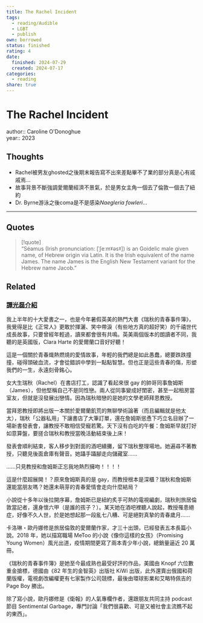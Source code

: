 ```yaml
---
title: The Rachel Incident
tags:
  - reading/Audible
  - LGBT
  - publish
own: borrowed
status: finished
rating: 4
date:
  finished: 2024-07-29
  created: 2024-07-17
categories:
  - reading
share: true
---
```

# The Rachel Incident  
  
author:: Caroline O'Donoghue  
year:: 2023  
  
## Thoughts  
- Rachel被男友ghosted之後期末報告寫不出來差點畢不了業的部分真是心有戚戚焉…  
- 故事背景不斷強調愛爾蘭經濟不景氣，於是男女主角一個去了倫敦一個去了紐約  
- Dr. Byrne游泳之後coma是不是感染*Naegleria fowleri*…  
---  
## Quotes  
>[!quote]  
>“Séamus (Irish pronunciation: [ˈʃeːmˠəsˠ]) is an Goidelic male given name, of Hebrew origin via Latin. It is the Irish equivalent of the name James. The name James is the English New Testament variant for the Hebrew name Jacob.”  
  
## Related  
  
### [譚光磊介紹](https://www.facebook.com/groups/572834443164141?multi_permalinks=1721443541636553)  
  
我上半年的十大愛書之一，也是今年暑假英美的熱門大書《瑞秋的青春事件簿》，我覺得是比《正常人》更敢於揮灑、笑中帶淚（有些地方真的超好笑）的千禧世代成長故事，只要曾經年輕過，讀來都會很有共鳴。英美兩個版本的朗讀者不同，我聽的是英國版，Clara Harte 的愛爾蘭口音好好聽！  
  
這是一個關於青春熾熱燃燒的愛情故事，年輕的我們總是如此愚蠢，總要跌跌撞撞，碰得頭破血流，才會從錯誤中學到一點點智慧。但也正是這些青春的傷，形塑我們的一生，永遠刻骨銘心。  
  
女大生瑞秋（Rachel）在書店打工，認識了看起來很 gay 的帥哥同事詹姆斯（James），但他堅稱自己不是同性戀。兩人從同事變成好閨密，甚至一起租房當室友，但就是沒發展出戀情。因為瑞秋暗戀的是她的文學老師拜恩教授。  
  
當拜恩教授即將出版一本關於愛爾蘭飢荒的無聊學術論著（而且編輯就是他太太），瑞秋「公器私用」下讓書店了大筆訂單，還在詹姆斯慫恿下巧立名目辦了一場新書發表會，讓教授不敢相信受寵若驚。天下沒有白吃的午餐：詹姆斯早就打好如意算盤，要搓合瑞秋和教授當晚活動結束後上床！  
  
發表會順利結束，客人移步到對面的酒吧續攤，留下瑞秋整理場地。她遍尋不著教授，只聽見後面倉庫有聲音。她躡手躡腳走向儲藏室......  
  
......只見教授和詹姆斯正忘我地熱烈擁吻！！！！  
  
這是什麼超展開！？原來詹姆斯真的是 gay，而教授根本是深櫃？瑞秋和詹姆斯還能當朋友嗎？她還未萌芽的青春愛情會走向什麼結局？  
  
小說從十多年以後拉開序幕，詹姆斯已是紐約炙手可熱的電視編劇，瑞秋則旅居倫敦當記者，還身懷六甲（是誰的孩子？）。某天她在酒吧裡聽人說起，教授罹患絕症，好像不久人世，於是她想起那一段亂七八糟、可是絕對真摯的青春歲月......  
  
卡洛琳・歐丹娜修是旅居倫敦的愛爾蘭作家，才三十出頭，已經發表五本長篇小說。2018 年，她以描寫職場 MeToo 的小說《像你這樣的女孩》（Promising Young Women）風光出道，疫情期間更寫了兩本青少年小說，總銷量逼近 20 萬冊。  
  
《瑞秋的青春事件簿》是她至今最成熟也最受好評的作品，美國由 Knopf 六位數重金搶標，德國由《82 年生的金智英》出版社 KiWi 出版，此外還賣出俄國和荷蘭版權，電視劇改編權更有七家製作公司競標，最後由環球影業和艾略特佩吉的 Page Boy 勝出。  
  
除了寫小說，歐丹娜修是《衛報》的人氣專欄作者，還跟朋友共同主持 podcast 節目 Sentimental Garbage，專門討論「我們很喜歡、可是又被社會主流瞧不起的東西」。